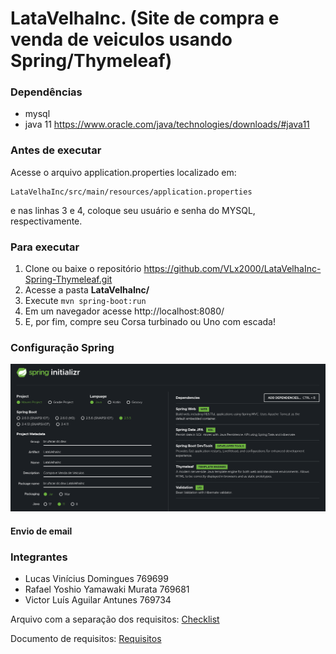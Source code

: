 # LataVelhaInc. (Site de compra e venda de veiculos usando Spring/Thymeleaf)


### Dependências ###
- mysql
- java 11 https://www.oracle.com/java/technologies/downloads/#java11

### Antes de executar ###
Acesse o arquivo application.properties localizado em:
```
LataVelhaInc/src/main/resources/application.properties
```
e nas linhas 3 e 4, coloque seu usuário e senha do MYSQL, respectivamente.

### Para executar ###
1. Clone ou baixe o repositório https://github.com/VLx2000/LataVelhaInc-Spring-Thymeleaf.git
2. Acesse a pasta **LataVelhaInc/**
3. Execute ```mvn spring-boot:run```
4. Em um navegador acesse http://localhost:8080/
5. E, por fim, compre seu Corsa turbinado ou Uno com escada!


### Configuração Spring ###
![initializr](spring-initializr.png)


#### Envio de email ####


### Integrantes ###

- Lucas Vinícius Domingues 769699
- Rafael Yoshio Yamawaki Murata 769681
- Victor Luís Aguilar Antunes 769734

Arquivo com a separação dos requisitos:
[Checklist](checklist.md)

Documento de requisitos:
[Requisitos](Requisitos-A2.pdf)
